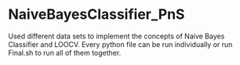 # NaiveBayesClassifier_PnS
Used different data sets to implement the concepts of Naive Bayes Classifier and LOOCV.
Every python file can be run individually or run Final.sh to run all of them together.
